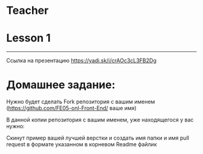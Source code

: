 # Teacher

# Lesson 1
-------------------------

Ссылка на презентацию https://yadi.sk/i/crAOc3cL3FB2Dg

# Домашнее задание: 

Нужно будет сделать Fork репозитория с вашим именем (https://github.com/FE05-onl-Front-End/ ваше имя)

В данной копии репозитория с вашим именем, уже находящегося у вас нужно:

Скинут пример вашей лучшей верстки и создать имя папки и имя pull request в формате указанном в корневом Readme файлик
